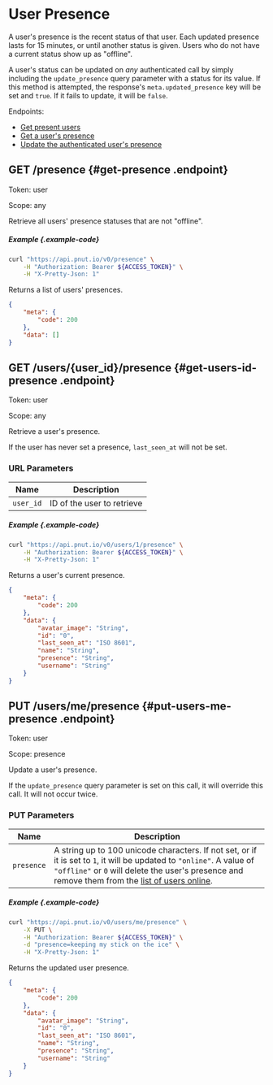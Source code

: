 # User Presence

A user's presence is the recent status of that user. Each updated presence lasts for 15 minutes, or until another status is given. Users who do not have a current status show up as "offline".

A user's status can be updated on *any* authenticated call by simply including the `update_presence` query parameter with a status for its value. If this method is attempted, the response's `meta.updated_presence` key will be set and `true`. If it fails to update, it will be `false`.

Endpoints:

* [Get present users](#get-presence)
* [Get a user's presence](#get-users-id-presence)
* [Update the authenticated user's presence](#put-users-me-presence)


## <span class="method method-get">GET</span> /presence {#get-presence .endpoint}

Token: <span class="endpoint-meta">user</span>

Scope: <span class="endpoint-meta">any</span>

Retrieve all users' presence statuses that are not "offline".

##### Example {.example-code}

```bash
curl "https://api.pnut.io/v0/presence" \
    -H "Authorization: Bearer ${ACCESS_TOKEN}" \
    -H "X-Pretty-Json: 1"
```

Returns a list of users' presences.

```json
{
    "meta": {
        "code": 200
    },
    "data": []
}
```


## <span class="method method-get">GET</span> /users/<span class="call-param">{user_id}</span>/presence {#get-users-id-presence .endpoint}

Token: <span class="endpoint-meta">user</span>

Scope: <span class="endpoint-meta">any</span>

Retrieve a user's presence.

If the user has never set a presence, `last_seen_at` will not be set.

### URL Parameters

Name|Description
-|-
`user_id`|ID of the user to retrieve

##### Example {.example-code}

```bash
curl "https://api.pnut.io/v0/users/1/presence" \
    -H "Authorization: Bearer ${ACCESS_TOKEN}" \
    -H "X-Pretty-Json: 1"
```

Returns a user's current presence.

```json
{
    "meta": {
        "code": 200
    },
    "data": {
        "avatar_image": "String",
        "id": "0",
        "last_seen_at": "ISO 8601",
        "name": "String",
        "presence": "String",
        "username": "String"
    }
}
```


## <span class="method method-put">PUT</span> /users/me/presence {#put-users-me-presence .endpoint}

Token: <span class="endpoint-meta">user</span>

Scope: <span class="endpoint-meta">presence</span>

Update a user's presence.

If the `update_presence` query parameter is set on this call, it will override this call. It will not occur twice.

### PUT Parameters

Name|Description
-|-
`presence`|A string up to 100 unicode characters. If not set, or if it is set to `1`, it will be updated to `"online"`. A value of `"offline"` or `0` will delete the user's presence and remove them from the [list of users online](#get-presence).

##### Example {.example-code}

```bash
curl "https://api.pnut.io/v0/users/me/presence" \
    -X PUT \
    -H "Authorization: Bearer ${ACCESS_TOKEN}" \
    -d "presence=keeping my stick on the ice" \
    -H "X-Pretty-Json: 1"
```

Returns the updated user presence.

```json
{
    "meta": {
        "code": 200
    },
    "data": {
        "avatar_image": "String",
        "id": "0",
        "last_seen_at": "ISO 8601",
        "name": "String",
        "presence": "String",
        "username": "String"
    }
}
```